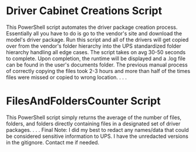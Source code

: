 # Driver Cabinet Creations Script
This PowerShell script automates the driver package creation process. Essentially all you have to do is go to the vendor's site and download the model's driver package. Run this script and all of the drivers will get copied over from the vendor's folder hierarchy into the UPS standardized folder hierarchy handling all edge cases. The script takes on avg 30-50 seconds to complete. Upon completion, the runtime will be displayed and a .log file can be found in the user's documents folder. The previous manual process of correctly copying the files took 2-3 hours and more than half of the times files were missed or copied to wrong location.
.
.
.
# FilesAndFoldersCounter Script
This PowerShell script simply returns the average of the number of files, folders, and folders directly containing files in a designated set of driver packages.
.
.
.
Final Note:
I did my best to redact any names/data that could be considered sensitive information to UPS. I have the unredacted versions in the gitignore. Contact me if needed.

